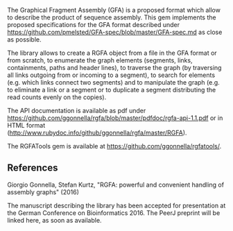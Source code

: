 The Graphical Fragment Assembly (GFA) is a proposed format which allow
to describe the product of sequence assembly.
This gem implements the proposed specifications for the GFA format
described under https://github.com/pmelsted/GFA-spec/blob/master/GFA-spec.md
as close as possible.

The library allows to create a RGFA object from a file in the GFA format
or from scratch, to enumerate the graph elements (segments, links,
containments, paths and header lines), to traverse the graph (by
traversing all links outgoing from or incoming to a segment), to search for
elements (e.g. which links connect two segments) and to manipulate the
graph (e.g. to eliminate a link or a segment or to duplicate a segment
distributing the read counts evenly on the copies).

The API documentation is available as pdf under
https://github.com/ggonnella/rgfa/blob/master/pdfdoc/rgfa-api-1.1.pdf
or in HTML format (http://www.rubydoc.info/github/ggonnella/rgfa/master/RGFA).

The RGFATools gem is available at
https://github.com/ggonnella/rgfatools/.

## References

Giorgio Gonnella, Stefan Kurtz, "RGFA: powerful and convenient handling of
assembly graphs" (2016)

The manuscript describing the library has been accepted for presentation at
the German Conference on Bioinformatics 2016. The PeerJ preprint will be linked
here, as soon as available.

